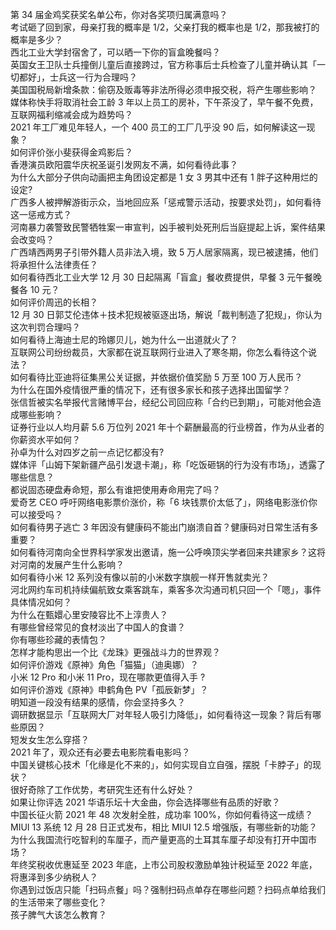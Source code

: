 第 34 届金鸡奖获奖名单公布，你对各奖项归属满意吗？  
考试砸了回到家，母亲打我的概率是 1/2，父亲打我的概率也是 1/2，那我被打的概率是多少？  
西北工业大学封宿舍了，可以晒一下你的盲盒晚餐吗？  
英国女王卫队士兵撞倒儿童后直接跨过，官方称事后士兵检查了儿童并确认其「一切都好」，士兵这一行为合理吗？  
美国国税局新增条款：偷窃及贩毒等非法所得必须申报交税，将产生哪些影响？  
媒体称快手将取消社会工龄 3 年以上员工的房补，下午茶没了，早午餐不免费，互联网福利缩减会成为趋势吗？  
2021 年工厂难见年轻人，一个 400 员工的工厂几乎没 90 后，如何解读这一现象？  
如何评价张小斐获得金鸡影后？  
香港演员欧阳震华庆祝圣诞引发网友不满，如何看待此事？  
为什么大部分子供向动画把主角团设定都是 1 女 3 男其中还有 1 胖子这种用烂的设定?  
广西多人被押解游街示众，当地回应系「惩戒警示活动，按要求处罚」，如何看待这一惩戒方式？  
河南暴力袭警致民警牺牲案一审宣判，凶手被判处死刑后当庭提起上诉，案件结果会改变吗？  
广西靖西两男子引带外籍人员非法入境，致 5 万人居家隔离，现已被逮捕，他们将承担什么法律责任？  
如何看待西北工业大学 12 月 30 日起隔离「盲盒」餐收费提供，早餐 3 元午餐晚餐各 10 元？  
如何评价周迅的长相？  
12 月 30 日郭艾伦违体＋技术犯规被驱逐出场，解说「裁判制造了犯规」，你认为这次判罚合理吗？  
如何看待上海迪士尼的玲娜贝儿，她为什么一出道就火了？  
互联网公司纷纷裁员，大家都在说互联网行业进入了寒冬期，你怎么看待这个说法？  
如何看待比亚迪将征集黑公关证据，并依据价值奖励 5 万至 100 万人民币？  
为什么在国外疫情很严重的情况下，还有很多家长和孩子选择出国留学？  
张信哲被实名举报代言赌博平台，经纪公司回应称「合约已到期」，可能对他会造成哪些影响？  
证券行业以人均月薪 5.6 万位列 2021 年十个薪酬最高的行业榜首，作为从业者的你薪资水平如何？  
孙卓为什么对四岁之前一点记忆都没有?  
媒体评「山姆下架新疆产品引发退卡潮」，称「吃饭砸锅的行为没有市场」，透露了哪些信息？  
都说固态硬盘寿命短，那么有谁把使用寿命用完了吗？  
爱奇艺 CEO 呼吁网络电影票价涨价，称「6 块钱票价太低了」，网络电影涨价你可以接受吗？  
如何看待男子逃亡 3 年因没有健康码不能出门崩溃自首？健康码对日常生活有多重要？  
如何看待河南向全世界科学家发出邀请，施一公呼唤顶尖学者回来共建家乡？这将对河南的发展产生什么影响？  
如何看待小米 12 系列没有像以前的小米数字旗舰一样开售就卖光？  
河北网约车司机持续偏航致女乘客跳车，乘客多次沟通司机只回一个「嗯」，事件具体情况如何？  
为什么在甄嬛心里安陵容比不上淳贵人？  
有哪些曾经常见的食材淡出了中国人的食谱？  
你有哪些珍藏的表情包？  
怎样才能构思出一个比《龙珠》更强战斗力的世界观？  
如何评价游戏《原神》角色「猫猫」（迪奥娜）？  
小米 12 Pro 和小米 11 Pro，现在哪款更值得入手 ?  
如何评价游戏《原神》申鹤角色 PV「孤辰新梦」？  
明知道一段没有结果的感情，你会坚持多久？  
调研数据显示「互联网大厂对年轻人吸引力降低」，如何看待这一现象？背后有哪些原因？  
短发女生怎么穿搭？  
2021 年了，观众还有必要去电影院看电影吗？  
中国关键核心技术「化缘是化不来的」，如何实现自立自强，摆脱「卡脖子」的现状？  
很好奇除了工作优势，考研究生还有什么好处？  
如果让你评选 2021 华语乐坛十大金曲，你会选择哪些有品质的好歌？  
中国长征火箭 2021 年 48 次发射全胜，成功率 100%，你如何看待这一成绩？  
MIUI 13 系统 12 月 28 日正式发布，相比 MIUI 12.5 增强版，有哪些新的功能？  
为什么我国流行吃智利的车厘子，而产量更高的土耳其车厘子却没有打开中国市场？  
年终奖税收优惠延至 2023 年底，上市公司股权激励单独计税延至 2022 年底，将惠泽到多少纳税人？  
你遇到过饭店只能「扫码点餐」吗？强制扫码点单存在哪些问题？扫码点单给我们的生活带来了哪些变化？  
孩子脾气大该怎么教育？  
